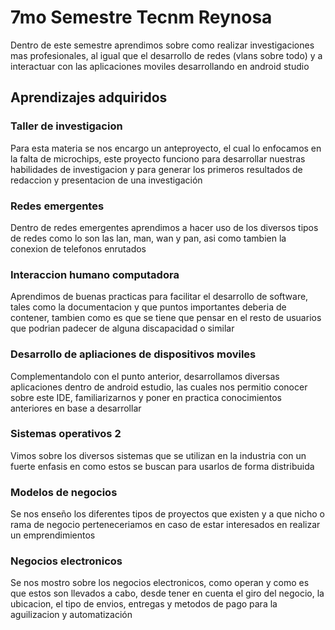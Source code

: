 # 7mo Semestre Tecnm Reynosa

Dentro de este semestre aprendimos sobre como realizar investigaciones mas profesionales, al igual que el desarrollo de redes (vlans sobre todo) y a interactuar con las aplicaciones moviles desarrollando en android studio

## Aprendizajes adquiridos

### Taller de investigacion
Para esta materia se nos encargo un anteproyecto, el cual lo enfocamos en la falta de microchips, este proyecto funciono para desarrollar nuestras habilidades de investigacion y para generar los primeros resultados de redaccion y presentacion de una investigación

### Redes emergentes
Dentro de redes emergentes aprendimos a hacer uso de los diversos tipos de redes como lo son las lan, man, wan y pan, asi como tambien la conexion de telefonos enrutados

### Interaccion humano computadora
Aprendimos de buenas practicas para facilitar el desarrollo de software, tales como la documentacion y que puntos importantes deberia de contener, tambien como es que se tiene que pensar en el resto de usuarios que podrian padecer de alguna discapacidad o similar

### Desarrollo de apliaciones de dispositivos moviles
Complementandolo con el punto anterior, desarrollamos diversas aplicaciones dentro de android estudio, las cuales nos permitio conocer sobre este IDE, familiarizarnos y poner en practica conocimientos anteriores en base a desarrollar 

### Sistemas operativos 2
Vimos sobre los diversos sistemas que se utilizan en la industria con un fuerte enfasis en como estos se buscan para usarlos de forma distribuida

### Modelos de negocios
Se nos enseño los diferentes tipos de proyectos que existen y a que nicho o rama de negocio perteneceriamos en caso de estar interesados en realizar un emprendimientos

### Negocios electronicos
Se nos mostro sobre los negocios electronicos, como operan y como es que estos son llevados a cabo, desde tener en cuenta el giro del negocio, la ubicacion, el tipo de envios, entregas y metodos de pago para la aguilizacion y automatización
